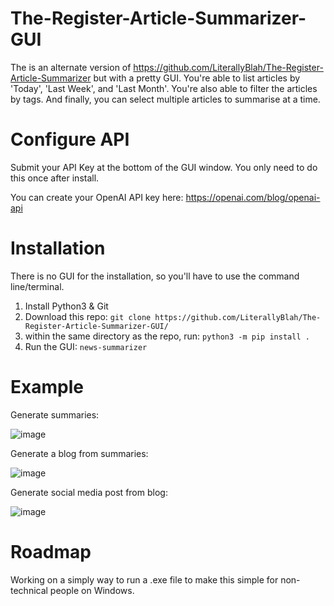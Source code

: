 # The-Register-Article-Summarizer-GUI
The is an alternate version of https://github.com/LiterallyBlah/The-Register-Article-Summarizer but with a pretty GUI. You're able to list articles by 'Today', 'Last Week', and 'Last Month'. You're also able to filter the articles by tags. And finally, you can select multiple articles to summarise at a time.

# Configure API

Submit your API Key at the bottom of the GUI window. You only need to do this once after install.

You can create your OpenAI API key here: https://openai.com/blog/openai-api


# Installation
There is no GUI for the installation, so you'll have to use the command line/terminal.
1. Install Python3 & Git
2. Download this repo: `git clone https://github.com/LiterallyBlah/The-Register-Article-Summarizer-GUI/`
3. within the same directory as the repo, run: `python3 -m pip install .`
4. Run the GUI: `news-summarizer`

# Example
Generate summaries:

![image](https://user-images.githubusercontent.com/22526586/225705604-2a642803-916f-4552-8e23-4c88a530ab83.png)

Generate a blog from summaries:

![image](https://user-images.githubusercontent.com/22526586/225705782-10c51c3d-2037-4a43-8d7a-49a9866a9801.png)

Generate social media post from blog:

![image](https://user-images.githubusercontent.com/22526586/225705899-c799cc16-50d8-4430-b441-af60b68aef0a.png)


# Roadmap
Working on a simply way to run a .exe file to make this simple for non-technical people on Windows. 

